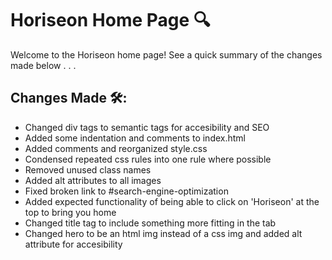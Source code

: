 # Horiseon Home Page 🔍

Welcome to the Horiseon home page! See a quick summary of the changes made below . . .

## Changes Made 🛠:
- Changed div tags to semantic tags for accesibility and SEO
- Added some indentation and comments to index.html
- Added comments and reorganized style.css
- Condensed repeated css rules into one rule where possible
- Removed unused class names
- Added alt attributes to all images
- Fixed broken link to #search-engine-optimization
- Added expected functionality of being able to click on 'Horiseon' at the top to bring you home
- Changed title tag to include something more fitting in the tab
- Changed hero to be an html img instead of a css img and added alt attribute for accesibility